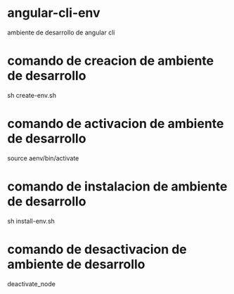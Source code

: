 # angular-cli-env
ambiente de desarrollo de angular cli

# comando de creacion de ambiente de desarrollo #

sh create-env.sh

# comando de activacion de ambiente de desarrollo #

source aenv/bin/activate

# comando de instalacion de ambiente de desarrollo #

sh install-env.sh

# comando de desactivacion de ambiente de desarrollo # 

deactivate_node




